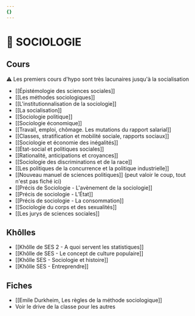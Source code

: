 ```yaml
---
{}
---
```

# 🌆 SOCIOLOGIE

## Cours 

⚠️ Les premiers cours d'hypo sont très lacunaires jusqu'à la socialisation

- [[Épistémologie des sciences sociales]]
- [[Les méthodes sociologiques]]
- [[L'institutionnalisation de la sociologie]]
- [[La socialisation]]
- [[Sociologie politique]] 
- [[Sociologie économique]]
- [[Travail, emploi, chômage. Les mutations du rapport salarial]] 
- [[Classes, stratification et mobilité sociale, rapports sociaux]] 
- [[Sociologie et économie des inégalités]] 
- [[État-social et politiques sociales]] 
- [[Rationalité, anticipations et croyances]] 
- [[Sociologie des discriminations et de la race]] 
- [[Les politiques de la concurrence et la politique industrielle]] 
- [[Nouveau manuel de sciences politiques]] (peut valoir le coup, tout n'est pas fiché ici)
- [[Précis de Sociologie - L'avènement de la sociologie]] 
- [[Précis de sociologie - L’État]] 
- [[Précis de sociologie - La consommation]] 
- [[Sociologie du corps et des sexualités]] 
- [[Les jurys de sciences sociales]] 

## Khôlles 

-  [[Khôlle de SES 2 - A quoi servent les statistiques]]
- [[Khôlle de SES - Le concept de culture populaire]]
- [[Khôlle SES - Sociologie et histoire]]
- [[Khôlle SES - Entreprendre]] 
## Fiches 

- [[Emile Durkheim, Les règles de la méthode sociologique]]
- Voir le drive de la classe pour les autres 



